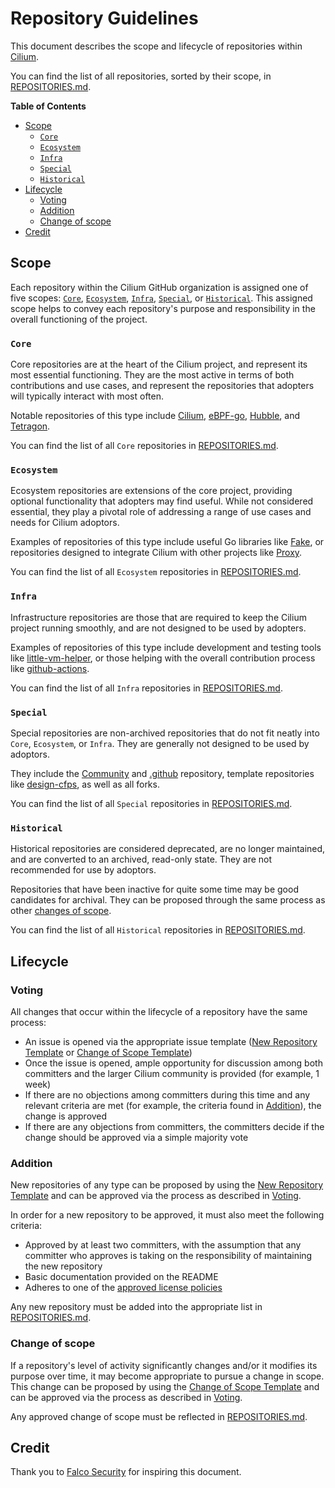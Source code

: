 # Repository Guidelines

This document describes the scope and lifecycle of repositories within [Cilium](https://github.com/cilium).

You can find the list of all repositories, sorted by their scope, in [REPOSITORIES.md](https://github.com/cilium/community/blob/main/REPOSITORIES.md).

**Table of Contents**

* [Scope](#scope)
  * [```Core```](#core)
  * [```Ecosystem```](#ecosystem)
  * [```Infra```](#infra)
  * [```Special```](#special)
  * [```Historical```](#historical)
* [Lifecycle](#lifecycle)
  * [Voting](#voting)
  * [Addition](#addition)
  * [Change of scope](#change-of-scope)
* [Credit](#credit)

## Scope

Each repository within the Cilium GitHub organization is assigned one of five scopes: [```Core```](#core), [```Ecosystem```](#ecosystem), [```Infra```](#infra), [```Special```](#special), or [```Historical```](#historical). This assigned scope helps to convey each repository's purpose and responsibility in the overall functioning of the project.

### ```Core```

Core repositories are at the heart of the Cilium project, and represent its most essential functioning. They are the most active in terms of both contributions and use cases, and represent the repositories that adopters will typically interact with most often.

Notable repositories of this type include [Cilium](https://github.com/cilium/cilium), [eBPF-go](https://github.com/cilium/ebpf), [Hubble](https://github.com/cilium/hubble), and [Tetragon](https://github.com/cilium/tetragon).

You can find the list of all ```Core``` repositories in [REPOSITORIES.md](https://github.com/cilium/community/blob/main/REPOSITORIES.md#core-scope).

### ```Ecosystem```

Ecosystem repositories are extensions of the core project, providing optional functionality that adopters may find useful. While not considered essential, they play a pivotal role of addressing a range of use cases and needs for Cilium adoptors.

Examples of repositories of this type include useful Go libraries like [Fake](https://github.com/cilium/fake), or repositories designed to integrate Cilium with other projects like [Proxy](https://github.com/cilium/proxy).

You can find the list of all ```Ecosystem``` repositories in [REPOSITORIES.md](https://github.com/cilium/community/blob/main/REPOSITORIES.md#ecosystem-scope).

### ```Infra```

Infrastructure repositories are those that are required to keep the Cilium project running smoothly, and are not designed to be used by adopters.

Examples of repositories of this type include development and testing tools like [little-vm-helper](https://github.com/cilium/little-vm-helper), or those helping with the overall contribution process like [github-actions](https://github.com/cilium/github-actions).

You can find the list of all ```Infra``` repositories in [REPOSITORIES.md](https://github.com/cilium/community/blob/main/REPOSITORIES.md#infra-scope).

### ```Special```

Special repositories are non-archived repositories that do not fit neatly into ```Core```, ```Ecosystem```, or ```Infra```. They are generally not designed to be used by adoptors.

They include the [Community](https://github.com/cilium/community) and [.github](https://github.com/cilium/.github) repository, template repositories like [design-cfps](https://github.com/cilium/design-cfps), as well as all forks.

You can find the list of all ```Special``` repositories in [REPOSITORIES.md](https://github.com/cilium/community/blob/main/REPOSITORIES.md#special-scope).

### ```Historical```

Historical repositories are considered deprecated, are no longer maintained, and are converted to an archived, read-only state. They are not recommended for use by adoptors.

Repositories that have been inactive for quite some time may be good candidates for archival. They can be proposed through the same process as other [changes of scope](#change-of-scope).

You can find the list of all ```Historical``` repositories in [REPOSITORIES.md](https://github.com/cilium/community/blob/main/REPOSITORIES.md#historical-scope).

## Lifecycle

### Voting

All changes that occur within the lifecycle of a repository have the same process:

- An issue is opened via the appropriate issue template ([New Repository Template]() or [Change of Scope Template]())
- Once the issue is opened, ample opportunity for discussion among both committers and the larger Cilium community is provided (for example, 1 week)
- If there are no objections among committers during this time and any relevant criteria are met (for example, the criteria found in [Addition](#addition)), the change is approved
- If there are any objections from committers, the committers decide if the change should be approved via a simple majority vote

### Addition

New repositories of any type can be proposed by using the [New Repository Template]() and can be approved via the process as described in [Voting](#voting).

In order for a new repository to be approved, it must also meet the following criteria:

- Approved by at least two committers, with the assumption that any committer who approves is taking on the responsibility of maintaining the new repository
- Basic documentation provided on the README
- Adheres to one of the [approved license policies](https://github.com/cncf/foundation/blob/main/allowed-third-party-license-policy.md)

Any new repository must be added into the appropriate list in [REPOSITORIES.md](https://github.com/cilium/community/blob/main/REPOSITORIES.md).

### Change of scope

If a repository's level of activity significantly changes and/or it modifies its purpose over time, it may become appropriate to pursue a change in scope. This change can be proposed by using the [Change of Scope Template]() and can be approved via the process as described in [Voting](#voting).

Any approved change of scope must be reflected in [REPOSITORIES.md](https://github.com/cilium/community/blob/main/REPOSITORIES.md).

## Credit

Thank you to [Falco Security](https://github.com/falcosecurity/evolution/blob/main/REPOSITORIES.md) for inspiring this document.
